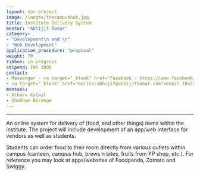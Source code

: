 ```yaml
---
layout: soc-project
image: /images/thecampushub.jpg
title: Institute Delivery System
mentor: "Abhijit Tomar"
category:
- "Development\n and \n"
- "Web Development"
application_procedure: "proposal"
weight: 70
ribbon: in progress
stipend: INR 3000
contact:
- Messenger - <a target="_blank" href="Facebook - https://www.facebook.com/abhijit.tomar"> Abhijit Tomar </a>
- <a target="_blank" href="mailto:abhijit@abhijittomar.com">Email ID</a> - abhijit@abhijittomar.com
mentees: 
- Atharv Kotwal
- Shubham Birange
---
```


---

An online system for delivery of (food, and other things) items within the institute. The project will include development of an app/web interface for vendors as well as students. 

<!--break-->

Students can order food to their room directly from various outlets within campus (canteen, campus hub, brews n bites, fruits from YP shop, etc.).
For reference you may look at apps/websites of Foodpanda, Zomato and Swiggy.


